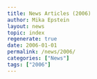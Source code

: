 ```yaml
---
title: News Articles (2006)
author: Mika Epstein
layout: news
topic: index
regenerate: true
date: 2006-01-01
permalink: /news/2006/
categories: ["News"]
tags: ["2006"]
---
```

